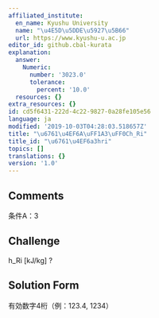 ```yaml
---
affiliated_institute:
  en_name: Kyushu University
  name: "\u4E5D\u5DDE\u5927\u5B66"
  url: https://www.kyushu-u.ac.jp
editor_id: github.cbal-kurata
explanation:
  answer:
    Numeric:
      number: '3023.0'
      tolerance:
        percent: '10.0'
  resources: {}
extra_resources: {}
id: cd5f6431-222d-4c22-9827-0a28fe105e56
language: ja
modified: '2019-10-03T04:28:03.518657Z'
title: "\u6761\u4EF6A\uFF1A3\uFF0Ch_Ri"
title_id: "\u6761\u4EF6a3hri"
topics: []
translations: {}
version: '1.0'
---
```


## Comments
条件A：3

## Challenge
h_Ri [kJ/kg] ?

## Solution Form
有効数字4桁（例：123.4,  1234）





